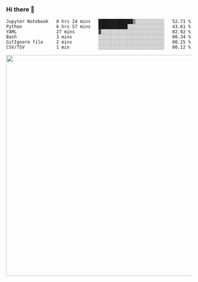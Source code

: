 ### Hi there 👋

<!--START_SECTION:waka-->

```text
Jupyter Notebook   8 hrs 24 mins   █████████████▒░░░░░░░░░░░   52.71 %
Python             6 hrs 57 mins   ███████████░░░░░░░░░░░░░░   43.61 %
YAML               27 mins         ▓░░░░░░░░░░░░░░░░░░░░░░░░   02.92 %
Bash               3 mins          ░░░░░░░░░░░░░░░░░░░░░░░░░   00.34 %
GitIgnore file     2 mins          ░░░░░░░░░░░░░░░░░░░░░░░░░   00.25 %
CSV/TSV            1 min           ░░░░░░░░░░░░░░░░░░░░░░░░░   00.12 %
```

<!--END_SECTION:waka-->

<img src="https://wakatime.com/share/@QuantumA/fc1cfcd9-4c6f-41e9-9c18-f86f6df42a11.svg?sanitize=true" width="600">

<!--
**QuantumA/QuantumA** is a ✨ _special_ ✨ repository because its `README.md` (this file) appears on your GitHub profile.

Here are some ideas to get you started:

- 🔭 I’m currently working on ...
- 🌱 I’m currently learning ...
- 👯 I’m looking to collaborate on ...
- 🤔 I’m looking for help with ...
- 💬 Ask me about ...
- 📫 How to reach me: ...
- 😄 Pronouns: ...
- ⚡ Fun fact: ...
-->
